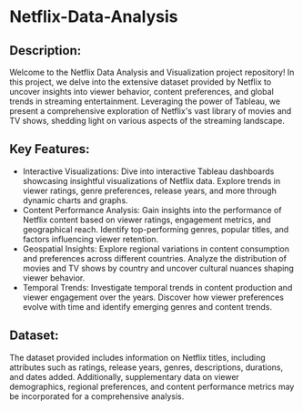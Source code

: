 # Netflix-Data-Analysis

## Description:
Welcome to the Netflix Data Analysis and Visualization project repository! In this project, we delve into the extensive dataset provided by Netflix to uncover insights into viewer behavior, content preferences, and global trends in streaming entertainment. Leveraging the power of Tableau, we present a comprehensive exploration of Netflix's vast library of movies and TV shows, shedding light on various aspects of the streaming landscape.

## Key Features:
- Interactive Visualizations: Dive into interactive Tableau dashboards showcasing insightful visualizations of Netflix data. Explore trends in viewer ratings, genre preferences, release years, and more through dynamic charts and graphs.
- Content Performance Analysis: Gain insights into the performance of Netflix content based on viewer ratings, engagement metrics, and geographical reach. Identify top-performing genres, popular titles, and factors influencing viewer retention.
- Geospatial Insights: Explore regional variations in content consumption and preferences across different countries. Analyze the distribution of movies and TV shows by country and uncover cultural nuances shaping viewer behavior.
- Temporal Trends: Investigate temporal trends in content production and viewer engagement over the years. Discover how viewer preferences evolve with time and identify emerging genres and content trends.

## Dataset:
The dataset provided includes information on Netflix titles, including attributes such as ratings, release years, genres, descriptions, durations, and dates added. Additionally, supplementary data on viewer demographics, regional preferences, and content performance metrics may be incorporated for a comprehensive analysis.
